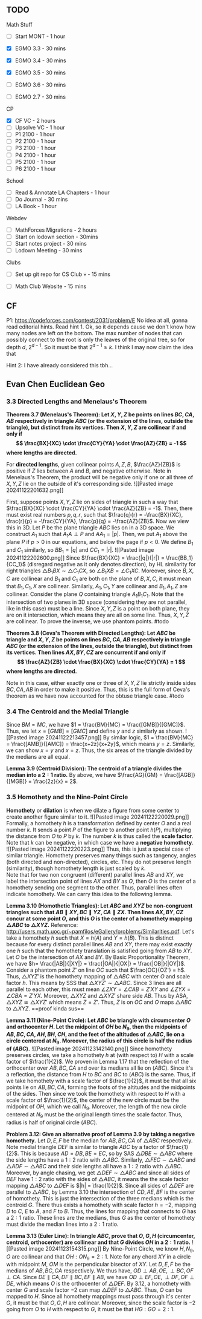 ## TODO

Math Stuff
- [ ] Start MONT - 1 hour
- [x] EGMO 3.3 - 30 mins
- [x] EGMO 3.4 - 30 mins
- [x] EGMO 3.5 - 30 mins
- [ ] EGMO 3.6 - 30 mins
- [ ] EGMO 2.7 - 30 mins


CP
- [x] CF VC - 2 hours
- [ ] Upsolve VC - 1 hour
- [ ] P1 2100 - 1 hour
- [ ] P2 2100 - 1 hour
- [ ] P3 2100 - 1 hour
- [ ] P4 2100 - 1 hour
- [ ] P5 2100 - 1 hour
- [ ] P6 2100 - 1 hour

School
- [ ] Read & Annotate LA Chapters - 1 hour
- [ ] Do Journal - 30 mins
- [ ] LA Book - 1 hour

Webdev
- [ ] MathForces Migrations - 2 hours
- [ ] Start on lodown section - 30mins
- [ ] Start notes project - 30 mins
- [ ] Lodown Meeting - 30 mins

Clubs
- [ ] Set up git repo for CS Club :skull: - 15 mins
- [ ] Math Club Website - 15 mins



## CF

P1: https://codeforces.com/contest/2031/problem/E
No idea at all, gonna read editorial hints.
Read hint 1. Ok, so it depends cause we don't know how many nodes are left on the bottom. The max number of nodes that can possibly connect to the root is only the leaves of the original tree, so for depth $d$, $2^{d-1}$. So it must be that $2^{d-1} \ge k$.
I think I may now claim the idea that 

Hint 2: I have already considered this tbh...



## Evan Chen Euclidean Geo

### 3.3 Directed Lengths and Menelaus's Theorem

**Theorem 3.7 (Menelaus's Theorem): Let $X,Y,Z$ be points on lines $BC,CA,AB$ respectively in triangle $ABC$ (or the extension of the lines, outside the triangle), but distinct from its vertices. Then $X,Y,Z$ are collinear if and only if
$$
\frac{BX}{XC} \cdot \frac{CY}{YA} \cdot \frac{AZ}{ZB} = -1
$$
where lengths are directed.**

For **directed lengths**, given collinear points $A,Z,B$, $\frac{AZ}{ZB}$ is positive if $Z$ lies between $A$ and $B$, and negative otherwise. Note in Menelaus's Theorem, the product will be negative only if one or all three of $X,Y,Z$ lie on the outside of it's corresponding side.
![[Pasted image 20241122201632.png]]

First, suppose points $X,Y,Z$ lie on sides of triangle in such a way that $\frac{BX}{XC} \cdot \frac{CY}{YA} \cdot \frac{AZ}{ZB} = -1$. Then, there must exist real numbers $p,q,r,$ such that $\frac{q}{r} = -\frac{BX}{XC}, \frac{r}{p} = -\frac{CY}{YA}, \frac{p}{q} = -\frac{AZ}{ZB}$. 
Now we view this in 3D. Let $P$ be the plane triangle $ABC$ lies on in a 3D space. We construct $A_1$ such that $A_1A \perp P$ and $AA_1= |p|$. Then, we put $A_1$ above the plane $P$ if $p>0$ in our equations, and below the page if $p<0$. We define $B_1$ and $C_1$ similarly, so $BB_1 = |q|$ and $CC_1 = |r|$.
![[Pasted image 20241122202600.png]]
Since $\frac{BX}{XC} = \frac{|q|}{|r|} = \frac{BB_1}{CC_1}$ (disregard negative as it only denotes direction), by HL similarity for right triangles $\triangle B_1BX \sim \triangle C_1CX$, so $\angle B_1XB = \angle C_1XC$. Moreover, since $B,X,C$ are collinear and $B_1$ and $C_1$ are both on the plane of $B,X,C$, it must mean that $B_1,C_1,X$ are collinear. Similarly, $A_1,C_1,Y$ are collinear and $B_1,A_1,Z$ are collinear. 
Consider the plane $Q$ containing triangle $A_1B_1C_1$. Note that the intersection of two planes in 3D space (considering they are not parallel, like in this case) must be a line. Since $X,Y,Z$ is a point on both plane, they are on it intersection, which means they are all on some line. Thus,
$X,Y,Z$ are collinear.
To prove the inverse, we use phantom points.
#todo

**Theorem 3.8 (Ceva's Theorem with Directed Lengths): Let $ABC$ be triangle and $X,Y,Z$ be points on lines $BC,CA,AB$ respectively in triangle $ABC$ (or the extension of the lines, outside the triangle), but distinct from its vertices. Then lines $AX,BY,CZ$ are concurrent if and only if
$$
\frac{AZ}{ZB} \cdot \frac{BX}{XC} \cdot \frac{CY}{YA} = 1
$$
where lengths are directed.**

Note in this case, either exactly one or three of $X,Y,Z$ lie strictly inside sides $BC,CA,AB$ in order to make it positive. Thus, this is the full form of Ceva's theorem as we have now accounted for the obtuse triangle case.
#todo

### 3.4 The Centroid and the Medial Triangle

Since $BM = MC$, we have $1 = \frac{BM}{MC} = \frac{[GMB]}{[GMC]}$. Thus, we let $x = [GMB] = [GMC]$ and define $y$ and $z$ similarly as shown.
![[Pasted image 20241122213457.png]]
By similar logic, $1 = \frac{BM}{MC} = \frac{[AMB]}{[AMC]} = \frac{x+2z}{x+2y}$, which means $y=z$. Similarly, we can show $x=y$ and $x = z$. Thus, the six areas of the triangle divided by the medians are all equal.

**Lemma 3.9 (Centroid Division): The centroid of a triangle divides the median into a $2:1$ ratio.**
By above, we have $\frac{AG}{GM} = \frac{[AGB]}{[MGB]} = \frac{2z}{x} = 2$. 

### 3.5 Homothety and the Nine-Point Circle

**Homothety** or **dilation** is when we dilate a figure from some center to create another figure similar to it. 
![[Pasted image 20241122220029.png]]
Formally, a homothety $h$ is a transformation defined by center $O$ and a real number $k$. It sends a point $P$ of the figure to another point $h(P)$, multiplying the distance from $O$ to $P$ by $k$. The number $k$ is thus called the **scale factor**. Note that $k$ can be negative, in which case we have a **negative homothety**. 
![[Pasted image 20241122220223.png]]
Thus, this is just a special case of similar triangle. Homothety preserves many things such as tangency, angles (both directed and non-directed), circles, etc. They do not preserve length (similarity), though homothety length is just scaled by $k$.  
Note that for two non congruent (different) parallel lines $AB$ and $XY$, we label the intersection point of lines $AX$ and $BY$ as $O$, then $O$ is the center of a homothety sending one segment to the other. Thus, parallel lines often indicate homothety. We can carry this idea to the following lemma.

**Lemma 3.10 (Homothetic Triangles): Let $ABC$ and $XYZ$ be non-congruent triangles such that $AB \parallel XY, BC \parallel YZ, CA \parallel ZX$. Then lines $AX,BY,CZ$ concur at some point $O$, and this $O$ is the center of a homothety mapping $\triangle ABC$ to $\triangle XYZ$.**
Reference: http://users.math.uoc.gr/~pamfilos/eGallery/problems/Similarities.pdf.
Let's take a homothety $h$ such that $X = h(A)$ and $Y = h(B)$. This is distinct because for every distinct parallel lines $AB$ and $XY$, there may exist exactly one $h$ such that the homothety translation is satisfied going from $AB$ to $XY$. Let $O$ be the intersection of $AX$ and $BY$. By Basic Proportionality Theorem, we have $h= \frac{|AB|}{|XY|} = \frac{|OA|}{|OX|} = \frac{|OB|}{|OY|}$. Consider a phantom point $Z'$ on line $OC$ such that $\frac{OC}{OZ'} = h$. Thus, $\triangle XYZ'$ is the homothety mapping of $\triangle ABC$ with center $O$ and scale factor $h$. This means by SSS that $\triangle XYZ' \sim \triangle ABC$. Since 3 lines are all parallel to each other, this must mean $\angle ZXY = \angle CAB = Z'XY$ and $\angle ZYX = \angle CBA = Z'YX$. Moreover, $\triangle XYZ$ and $\triangle XYZ'$ share side $AB$. Thus by ASA, $\triangle XYZ \cong \triangle XYZ'$ which means $Z = Z'$. Thus, $Z$ is on $OC$ and $O$ maps $\triangle ABC$ to $\triangle XYZ$.
==proof kinda sus==

**Lemma 3.11 (Nine-Point Circle): Let $ABC$ be triangle with circumcenter $O$ and orthocenter $H$. Let the midpoint of $OH$ be $N_9$, then the midpoints of $AB,BC,CA,AH,BH,CH$, and the feet of the altitudes of $\triangle ABC$, lie on a circle centered at $N_9$. Moreover, the radius of this circle is half the radius of $(ABC)$.**
![[Pasted image 20241123142140.png]]
Since homothety preserves circles, we take a homothety $h$ at (with respect to) $H$ with a scale factor of $\frac{1}{2}$. We proven in Lemma 1.17 that the reflection of the orthocenter over $AB,BC,CA$ and over its medians all lie on $(ABC)$. Since it's a reflection, the distance from $H$ to $BC$ and $BC$ to $(ABC)$ is the same. Thus, if we take homothety with a scale factor of $\frac{1}{2}$, it must be that all six points lie on $AB,BC,CA$, forming the foots of the altitudes and the midpoints of the sides. Then since we took the homothety with respect to $H$ with a scale factor of $\frac{1}{2}$, the center of the new circle must be the midpoint of $OH$, which we call $N_9$. Moreover, the length of the new circle centered at $N_9$ must be the original length times the scale factor. Thus, radius is half of original circle $(ABC)$.


**Problem 3.12: Give an alternative proof of Lemma 3.9 by taking a negative homothety.**
Let $D,E,F$ be the median for $AB,BC,CA$ of $\triangle ABC$ respectively. Note medial triangle $DEF$ is similar to triangle $ABC$ by a factor of $\frac{1}{2}$. This is because $AD = DB, BE = EC$, so by SAS $\triangle DBE \sim \triangle ABC$ where the side lengths have a $1:2$ ratio with $\triangle ABC$. Similarly, $\triangle FEC \sim \triangle ABC$ and $\triangle ADF \sim \triangle ABC$ and their side lengths all have a $1:2$ ratio with $\triangle ABC$. Moreover, by angle chasing, we get $\triangle DEF \sim \triangle ABC$ and since all sides of $DEF$ have $1:2$ ratio with the sides of $\triangle ABC$, it means the the scale factor mapping $\triangle ABC$ to $\triangle DEF$ is $|h| = \frac{1}{2}$. 
Since all sides of $\triangle DEF$ are parallel to $\triangle ABC$, by Lemma 3.10 the intersection of $CD, AE, BF$ is the center of homothety. This is just the intersection of the three medians which is the centroid $G$. There thus exists a homothety with scale factor $h = -2$, mapping $D$ to $C$, $E$ to $A$, and $F$ to $B$. Thus, the lines for mapping that connects to $G$ has a $2:1$ ratio. These lines are the medians, thus $G$ as the center of homothety must divide the median lines into a $2:1$ ratio.

**Lemma 3.13 (Euler Line): In triangle $ABC$, prove that $O,G,H$ (circumcenter, centroid, orthocenter) are collinear and that $G$ divides $OH$ in a $2:1$ ratio.**
![[Pasted image 20241123154315.png]]
By Nine-Point Circle, we know $H,N_9,O$ are collinear and that $OH : ON_9 = 2:1$. Note for any chord $XY$ in a circle with midpoint $M$, $OM$ is the perpendicular bisector of $XY$. Let $D,E,F$ be the medians of $AB,BC,CA$ respectively. We thus have, $OD \perp AB, OE, \perp BC, OF \perp CA$. Since $DE \parallel CA, DF \parallel BC, EF \parallel AB$, we have $OD \perp EF, OE, \perp DF, OF \perp DE$, which means $O$ is the orthocenter of $\triangle DEF$. By 3.12, a homothety with center $G$ and scale factor $-2$ can map $\triangle DEF$ to $\triangle ABC$. Thus, $O$ can be mapped to $H$. Since all homothety mappings must pass through it's center $G$, it must be that $O,G,H$ are collinear. Moreover, since the scale factor is $-2$ going from $O$ to $H$ with respect to $G$, it must be that $HG : GO = 2:1$.




